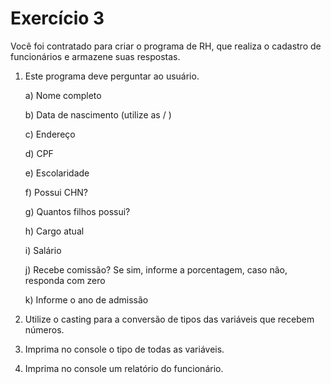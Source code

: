 # Exercício 3

Você foi contratado para criar o programa de RH, que realiza o cadastro de funcionários e armazene suas respostas. 


1) Este programa deve perguntar ao usuário.

   a) Nome completo
   
   b) Data de nascimento (utilize as / ) 
   
   c) Endereço
   
   d) CPF
   
   e) Escolaridade
   
   f) Possui CHN?
   
   g) Quantos filhos possui?
   
   h) Cargo atual
   
   i) Salário
   
   j) Recebe comissão? Se sim, informe a porcentagem, caso não, responda com zero
   
   k) Informe o ano de admissão

2) Utilize o casting para a conversão de tipos das variáveis que recebem números.
3) Imprima no console o tipo de todas as variáveis.
4) Imprima no console um relatório do funcionário.
